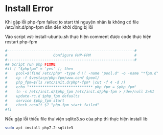 # Install Error

Khi gặp lỗi php-fpm failed to start thì nguyên nhân là không có file /etc/init.d/php-fpm dẫn đến khởi động bị lỗi

Vào script vst-install-ubuntu.sh thực hiện comment được code thực hiện restart php-fpm

```bash
#----------------------------------------------------------#
#                     Configure PHP-FPM                    #
#----------------------------------------------------------#
## Script run php FIXME
#if [ "$phpfpm" = 'yes' ]; then
#    pool=$(find /etc/php* -type d \( -name "pool.d" -o -name "*fpm.d" \))
#    cp -f $vestacp/php-fpm/www.conf $pool/
#    php_fpm=$(ls /etc/init.d/php*-fpm* |cut -f 4 -d /)
#    echo "***************************** php_fpm = $php_fpm"
#    ln -s /etc/init.d/$php_fpm /etc/init.d/php-fpm > /dev/null 2>&1
#    update-rc.d $php_fpm defaults
#    service $php_fpm start
#    check_result $? "php-fpm start failed"
#fi

```

Nếu gặp lỗi thiếu file thư viện sqlite3.so của php thì thực hiện install lib

```bash
sudo apt install php7.2-sqlite3
```